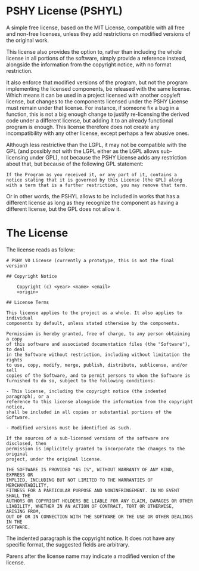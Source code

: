 # PSHY License (PSHYL)
A simple free license, based on the MIT License, compatible with all free and non-free licenses, unless they add restrictions on modified versions of the original work.

This license also provides the option to, rather than including the whole license in all portions of the software, simply provide a reference instead, alongside the information from the copyright notice, with no format restriction.

It also enforce that modified versions of the program, but not the program implementing the licensed components, be released with the same license. Which means it can be used in a project licensed with another copyleft license, but changes to the components licensed under the PSHY License must remain under that license. For instance, if someone fix a bug in a function, this is not a big enough change to justify re-licensing the derived code under a different license, but adding it to an already functional program is enough.
This license therefore does not create any incompatibility with any other license, except perhaps a few abusive ones.

Although less restrictive than the LGPL, it may not be compatible with the GPL (and possibly not with the LGPL either as the LGPL allows sub-licensing under GPL), not because the PSHY License adds any restriction about that, but because of the following GPL statement:
```
If the Program as you received it, or any part of it, contains a notice stating that it is governed by this License [the GPL] along with a term that is a further restriction, you may remove that term.
```
Or in other words, the PSHYL allows to be included in works that has a different license as long as they recognize the component as having a different license, but the GPL does not allow it.



# The License

The license reads as follow:
```
# PSHY V0 License (currently a prototype, this is not the final version)

## Copyright Notice

    Copyright (c) <year> <name> <email>
    <origin>

## License Terms

This license applies to the project as a whole. It also applies to individual
components by default, unless stated otherwise by the components.

Permission is hereby granted, free of charge, to any person obtaining a copy
of this software and associated documentation files (the "Software"), to deal
in the Software without restriction, including without limitation the rights
to use, copy, modify, merge, publish, distribute, sublicense, and/or sell
copies of the Software, and to permit persons to whom the Software is
furnished to do so, subject to the following conditions:

- This license, including the copyright notice (the indented paragraph), or a
reference to this license alongside the information from the copyright notice,
shall be included in all copies or substantial portions of the Software.

- Modified versions must be identified as such.

If the sources of a sub-licensed versions of the software are disclosed, then
permission is implicitely granted to incorporate the changes to the original
project, under the original license.

THE SOFTWARE IS PROVIDED "AS IS", WITHOUT WARRANTY OF ANY KIND, EXPRESS OR
IMPLIED, INCLUDING BUT NOT LIMITED TO THE WARRANTIES OF MERCHANTABILITY,
FITNESS FOR A PARTICULAR PURPOSE AND NONINFRINGEMENT. IN NO EVENT SHALL THE
AUTHORS OR COPYRIGHT HOLDERS BE LIABLE FOR ANY CLAIM, DAMAGES OR OTHER
LIABILITY, WHETHER IN AN ACTION OF CONTRACT, TORT OR OTHERWISE, ARISING FROM,
OUT OF OR IN CONNECTION WITH THE SOFTWARE OR THE USE OR OTHER DEALINGS IN THE
SOFTWARE.
```

The indented paragraph is the copyright notice. It does not have any specific format, the suggested fields are arbitrary.

Parens after the license name may indicate a modified version of the license.
